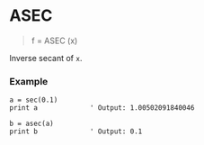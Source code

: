 # ASEC

> f = ASEC (x)

Inverse secant of `x`.

### Example

```
a = sec(0.1)
print a             ' Output: 1.00502091840046

b = asec(a)
print b             ' Output: 0.1
```

